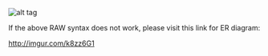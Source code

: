 ![alt tag](http://imgur.com/k8zz6G1)

If the above RAW syntax does not work, please visit this link for ER diagram:

http://imgur.com/k8zz6G1
